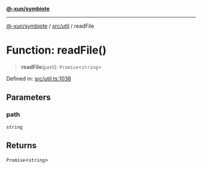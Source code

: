 [**@-xun/symbiote**](../../../README.md)

***

[@-xun/symbiote](../../../README.md) / [src/util](../README.md) / readFile

# Function: readFile()

> **readFile**(`path`): `Promise`\<`string`\>

Defined in: [src/util.ts:1038](https://github.com/Xunnamius/symbiote/blob/97e44b70bbc4b25fd28c3641586a9d18f95d8540/src/util.ts#L1038)

## Parameters

### path

`string`

## Returns

`Promise`\<`string`\>
